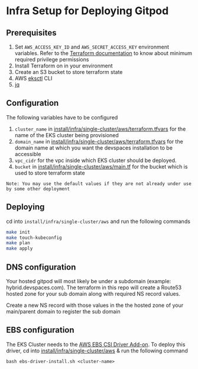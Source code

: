 # Infra Setup for Deploying Gitpod

## Prerequisites
1. Set `AWS_ACCESS_KEY_ID` and `AWS_SECRET_ACCESS_KEY` environment variables. Refer to the [Terraform documentation](https://docs.tamr.com/new/docs/terraform-iam-principal-permissions-for-aws) to know about minimum required privilege permissions
2. Install Terraform on in your environment
3. Create an S3 bucket to store terraform state
4. AWS [eksctl](https://docs.aws.amazon.com/eks/latest/userguide/eksctl.html) CLI
5. [jq](https://stedolan.github.io/jq/download/)

## Configuration
The following variables have to be configured
1. `cluster_name` in [install/infra/single-cluster/aws/terraform.tfvars](install/infra/single-cluster/aws/terraform.tfvars) for the name of the EKS cluster being provisioned
2. `domain_name` in [install/infra/single-cluster/aws/terraform.tfvars](install/infra/single-cluster/aws/terraform.tfvars) for the domain name at which you want the devspaces installation to be accessible
3. `vpc_cidr` for the vpc inside which EKS cluster should be deployed.
4. `bucket` in [install/infra/single-cluster/aws/main.tf](install/infra/single-cluster/aws/main.tf) for the bucket which is used to store terraform state


`Note: You may use the default values if they are not already under use by some other deployment`

## Deploying
cd into `install/infra/single-cluster/aws` and run the following commands

```bash
make init
make touch-kubeconfig
make plan
make apply
```

## DNS configuration
Your hosted gitpod will most likely be under a subdomain (example: hybrid.devspaces.com). The terraform in this repo will create a Route53 hosted zone for your sub domain along with required NS record values.

Create a new NS record with those values in the the hosted zone of your main/parent domain to register the sub domain

## EBS configuration
The EKS Cluster needs to the [AWS EBS CSI Driver Add-on](https://docs.aws.amazon.com/eks/latest/userguide/ebs-csi.html). To deploy this driver, cd into [install/infra/single-cluster/aws](install/infra/single-cluster/aws) & run the following command

```
bash ebs-driver-install.sh <cluster-name>
```
